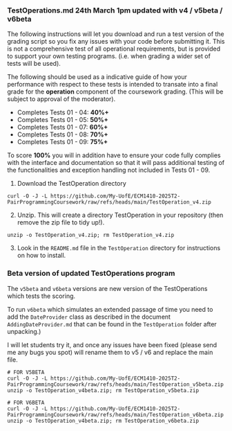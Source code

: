 ### TestOperations.md 24th March 1pm updated with v4 / v5beta / v6beta

The following instructions will let you download and run a test version of the grading script so you fix any issues with your code before submitting it.
This is not a comprehensive test of all operational requirements, but is provided to support your own testing programs. (i.e. when grading a wider set of tests will be used).

The following should be used as a indicative guide of how your performance with respect to these tests is intended to transate into a final grade for the **operation** component of the coursework grading. (This will be subject to approval of the moderator).

 - Completes Tests 01 - 04: **40%+**
 - Completes Tests 01 - 05: **50%+**
 - Completes Tests 01 - 07: **60%+**
 - Completes Tests 01 - 08: **70%+**
 - Completes Tests 01 - 09: **75%+**

To score **100%** you will in addition have to ensure your code fully complies with the interface and documentation so that it will pass additional testing of the functionalities and exception handling not included in Tests 01 - 09.

1. Download the TestOperation directory

```
curl -O -J -L https://github.com/My-UofE/ECM1410-2025T2-PairProgrammingCoursework/raw/refs/heads/main/TestOperation_v4.zip
```

2. Unzip. This will create a directory TestOperation in your repository (then remove the zip file to tidy up!).

```
unzip -o TestOperation_v4.zip; rm TestOperation_v4.zip
```

3. Look in the `README.md` file in the `TestOperation` directory for instructions on how to install.

### Beta version of updated TestOperations program

The `v5beta` and `v6beta` versions are new version of the TestOperations which tests the scoring.

To run `v6beta` which simulates an extended passage of time you need to add the `DateProvider` class as described in the document `AddingDateProvider.md` that can be found in the `TestOperation` folder after unpacking.)

I will let students try it, and once any issues have been fixed (please send me any bugs you spot) will rename them to v5 / v6 and replace the main file.

```
# FOR V5BETA
curl -O -J -L https://github.com/My-UofE/ECM1410-2025T2-PairProgrammingCoursework/raw/refs/heads/main/TestOperation_v5beta.zip
unzip -o TestOperation_v4beta.zip; rm TestOperation_v5beta.zip
```

```
# FOR V6BETA
curl -O -J -L https://github.com/My-UofE/ECM1410-2025T2-PairProgrammingCoursework/raw/refs/heads/main/TestOperation_v6beta.zip
unzip -o TestOperation_v4beta.zip; rm TestOperation_v6beta.zip
```
